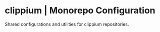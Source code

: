 # clippium | Monorepo Configuration

Shared configurations and utilities for clippium repositories.
